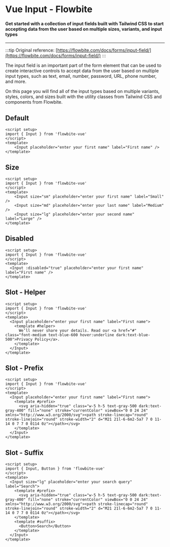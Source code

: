 <script setup>
import InputExample from './input/examples/InputExample.vue';
import InputSizeExample from './input/examples/InputSizeExample.vue';
import InputDisabledExample from './input/examples/InputDisabledExample.vue';
import InputHelperExample from './input/examples/InputHelperExample.vue';
import InputPrefixExample from './input/examples/InputPrefixExample.vue';
import InputSuffixExample from './input/examples/InputSuffixExample.vue'
</script>

# Vue Input - Flowbite

#### Get started with a collection of input fields built with Tailwind CSS to start accepting data from the user based on multiple sizes, variants, and input types

---

:::tip
Original reference: [https://flowbite.com/docs/forms/input-field/](https://flowbite.com/docs/forms/input-field/)
:::

The input field is an important part of the form element that can be used to create interactive controls to accept data from the user based on multiple input types, such as text, email, number, password, URL, phone number, and more.

On this page you will find all of the input types based on multiple variants, styles, colors, and sizes built with the utility classes from Tailwind CSS and components from Flowbite.

## Default
```vue
<script setup>
import { Input } from 'flowbite-vue'
</script>
<template>
    <Input placeholder="enter your first name" label="First name" />
</template>
```

<InputExample />

## Size
```vue
<script setup>
import { Input } from 'flowbite-vue'
</script>
<template>
    <Input size="sm" placeholder="enter your first name" label="Small" />
    <Input size="md" placeholder="enter your last name" label="Medium" />
    <Input size="lg" placeholder="enter your second name" label="Large" />
</template>
```

<InputSizeExample />

## Disabled
```vue
<script setup>
import { Input } from 'flowbite-vue'
</script>
<template>
  <Input :disabled="true" placeholder="enter your first name" label="First name" />
</template>
```

<InputDisabledExample />

## Slot - Helper
```vue
<script setup>
import { Input } from 'flowbite-vue'
</script>
<template>
  <Input placeholder="enter your first name" label="First name">
    <template #helper>
      We’ll never share your details. Read our <a href="#" class="font-medium text-blue-600 hover:underline dark:text-blue-500">Privacy Policy</a>.
    </template>
  </Input>
</template>
```

<InputHelperExample />

## Slot - Prefix
```vue
<script setup>
import { Input } from 'flowbite-vue'
</script>
<template>
  <Input placeholder="enter your first name" label="First name">
    <template #prefix>
      <svg aria-hidden="true" class="w-5 h-5 text-gray-500 dark:text-gray-400" fill="none" stroke="currentColor" viewBox="0 0 24 24" xmlns="http://www.w3.org/2000/svg"><path stroke-linecap="round" stroke-linejoin="round" stroke-width="2" d="M21 21l-6-6m2-5a7 7 0 11-14 0 7 7 0 0114 0z"></path></svg>
    </template>
  </Input>
</template>
```

<InputPrefixExample />

## Slot - Suffix
```vue
<script setup>
import { Input, Button } from 'flowbite-vue'
</script>
<template>
  <Input size="lg" placeholder="enter your search query" label="Search">
    <template #prefix>
      <svg aria-hidden="true" class="w-5 h-5 text-gray-500 dark:text-gray-400" fill="none" stroke="currentColor" viewBox="0 0 24 24" xmlns="http://www.w3.org/2000/svg"><path stroke-linecap="round" stroke-linejoin="round" stroke-width="2" d="M21 21l-6-6m2-5a7 7 0 11-14 0 7 7 0 0114 0z"></path></svg>
    </template>
    <template #suffix>
      <Button>Search</Button>
    </template>
  </Input>
</template>
```

<InputSuffixExample />


